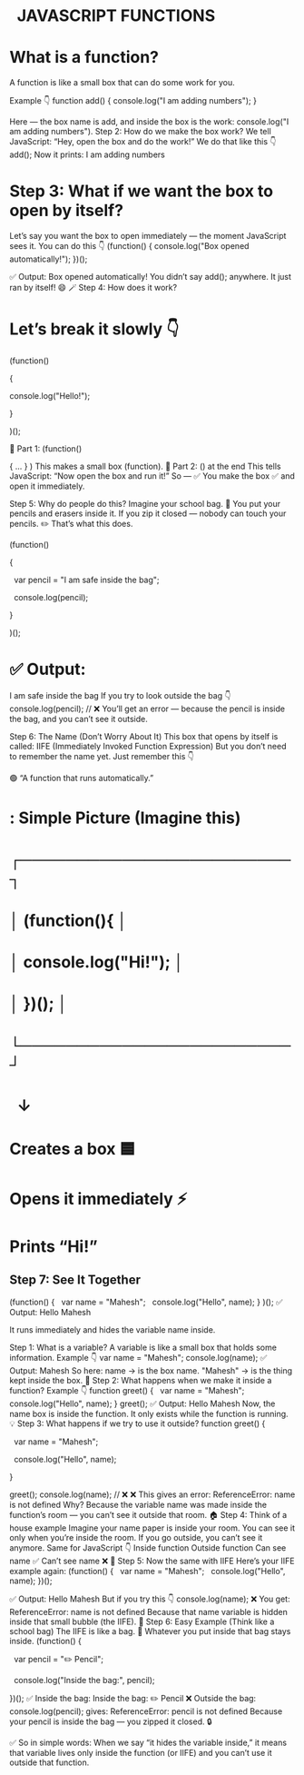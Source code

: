 #                                                                               JAVASCRIPT FUNCTIONS

# What is a function?
A function is like a small box that can do some work for you.

Example 👇
function add() 
{
 console.log("I am adding numbers");
 }

 Here —
the box name is add,
and inside the box is the work: console.log("I am adding numbers").
 Step 2: How do we make the box work?
 We tell JavaScript:
“Hey, open the box and do the work!” We do that like this 👇
add();
Now it prints:
I am adding numbers


# Step 3: What if we want the box to open by itself?

Let’s say you want the box to open immediately —
the moment JavaScript sees it.
You can do this 👇
(function() {
 console.log("Box opened automatically!");
 })();

✅ Output:
Box opened automatically!
You didn’t say add(); anywhere.
It just ran by itself! 😄
  🪄 Step 4: How does it work?
# Let’s break it slowly 👇
(function()

{

console.log("Hello!");

}

 )();
 
🔹 Part 1: (function()

{ ... }
)
 This makes a small box (function).
 🔹 Part 2: () at the end
This tells JavaScript:
 “Now open the box and run it!”
 So —
✅ You make the box
✅ and open it immediately.

Step 5: Why do people do this?
 Imagine your school bag. 🎒
 You put your pencils and erasers inside it.
 If you zip it closed — nobody can touch your pencils. ✏️
 That’s what this does.

 (function()

 {

  var pencil = "I am safe inside the bag";

  console.log(pencil);

 }

 )();

# ✅ Output:
 I am safe inside the bag
 If you try to look outside the bag 👇
console.log(pencil); // ❌
You’ll get an error —
because the pencil is inside the bag, and you can’t see it outside.


 Step 6: The Name (Don’t Worry About It)
 This box that opens by itself is called:
 IIFE (Immediately Invoked Function Expression)
 But you don’t need to remember the name yet.
Just remember this 👇

🟢 “A function that runs automatically.”

# : Simple Picture (Imagine this)
# ┌────────────────────────┐

# │ (function(){            │

# │   console.log("Hi!");   │

# │ })();                   │

# └────────────────────────┘

#          ↓

# Creates a box 🟦
# Opens it immediately ⚡
# Prints “Hi!”

## Step 7: See It Together
 (function()
 {
  var name = "Mahesh";
  console.log("Hello", name);
}
)();
 ✅ Output: Hello Mahesh

It runs immediately and hides the variable name inside.

Step 1: What is a variable?
A variable is like a small box that holds some information.
Example 👇
var name = "Mahesh";
console.log(name);
✅ Output:
Mahesh
So here:
name → is the box name.
"Mahesh" → is the thing kept inside the box.
🧠 Step 2: What happens when we make it inside a function?
Example 👇
function greet() {
  var name = "Mahesh";
  console.log("Hello", name);
}
greet();
✅ Output:
Hello Mahesh
Now, the name box is inside the function.
It only exists while the function is running.
💡 Step 3: What happens if we try to use it outside?
function greet() {

  var name = "Mahesh";

  console.log("Hello", name);

}

greet();
console.log(name); // ❌
❌ This gives an error:
ReferenceError: name is not defined
Why?
Because the variable name was made inside the function’s room —
you can’t see it outside that room.
🏠 Step 4: Think of a house example
Imagine your name paper is inside your room.
You can see it only when you’re inside the room.
If you go outside, you can’t see it anymore.
Same for JavaScript 👇
Inside function	Outside function
Can see name ✅	Can’t see name ❌
🧩 Step 5: Now the same with IIFE
Here’s your IIFE example again:
(function() {
  var name = "Mahesh";
  console.log("Hello", name);
})();

✅ Output:
Hello Mahesh
But if you try this 👇
console.log(name);
❌ You get:
ReferenceError: name is not defined
Because that name variable is hidden inside that small bubble (the IIFE).
🎒 Step 6: Easy Example (Think like a school bag)
The IIFE is like a bag. 🎒
Whatever you put inside that bag stays inside.
(function() {

  var pencil = "✏️ Pencil";

  console.log("Inside the bag:", pencil);

})();
✅ Inside the bag:
Inside the bag: ✏️ Pencil
❌ Outside the bag:
console.log(pencil);
gives:
ReferenceError: pencil is not defined
Because your pencil is inside the bag — you zipped it closed. 🔒

✅ So in simple words:
When we say “it hides the variable inside,”
it means that variable lives only inside the function (or IIFE)
and you can’t use it outside that function.

